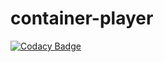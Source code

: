 # container-player
[![Codacy Badge](https://app.codacy.com/project/badge/Grade/675600334f0d49e7a5a8cb6d57b8c1ab)](https://www.codacy.com/gh/destydev/container-player/dashboard?utm_source=github.com&amp;utm_medium=referral&amp;utm_content=destydev/container-player&amp;utm_campaign=Badge_Grade)
